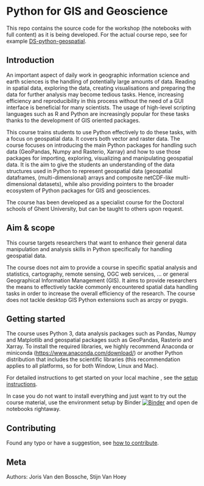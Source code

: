 # Python for GIS and Geoscience

This repo contains the source code for the workshop (the notebooks with full
content) as it is being developed. For the actual course repo, see for
example [DS-python-geospatial](https://github.com/jorisvandenbossche/DS-python-geospatial).

## Introduction

An important aspect of daily work in geographic information science and earth sciences is the handling of potentially large amounts of data. Reading in spatial data, exploring the data, creating visualisations and preparing the data for further analysis may become tedious tasks. Hence, increasing efficiency and reproducibility in this process without the need of a GUI interface is beneficial for many scientists. The usage of high-level scripting languages such as R and Python are increasingly popular for these tasks thanks to the development of GIS oriented packages.

This course trains students to use Python effectively to do these tasks, with a focus on geospatial data. It covers both vector and raster data. The course focuses on introducing the main Python packages for handling such data (GeoPandas, Numpy and Rasterio, Xarray) and how to use those packages for importing, exploring, visualizing and manipulating geospatial data. It is the aim to give the students an understanding of the data structures used in Python to represent geospatial data (geospatial dataframes, (multi-dimensional) arrays and composite netCDF-like multi-dimensional datasets), while also providing pointers to the broader ecosystem of Python packages for GIS and geosciences.

The course has been developed as a specialist course for the Doctoral schools of Ghent University, but can be taught to others upon request.

## Aim & scope

This course targets researchers that want to enhance their general data manipulation and analysis skills in Python specifically for handling geospatial data.

The course does not aim to provide a course in specific spatial analysis and statistics, cartography, remote sensing, OGC web services, ... or general Geographical Information Management (GIS). It aims to provide researchers the means to effectively tackle commonly encountered spatial data handling tasks in order to increase the overall efficiency of the research. The course does not tackle desktop GIS Python extensions such as arcpy or pyqgis.

## Getting started

The course uses Python 3, data analysis packages such as Pandas, Numpy and Matplotlib and geospatial packages such as GeoPandas, Rasterio and Xarray. To install the required libraries, we highly recommend Anaconda or miniconda (<https://www.anaconda.com/download/>) or another Python distribution that includes the scientific libraries (this recommendation applies to all platforms, so for both Window, Linux and Mac).

For detailed instructions to get started on your local machine , see the [setup instructions](./setup.md).

In case you do not want to install everything and just want to try out the course material, use the environment setup by Binder [![Binder](https://mybinder.org/badge_logo.svg)](https://mybinder.org/v2/gh/jorisvandenbossche/DS-python-geospatial/master?urlpath=lab/tree/notebooks) and open de notebooks rightaway.


## Contributing

Found any typo or have a suggestion, see [how to contribute](./CONTRIBUTING.md).


## Meta
Authors: Joris Van den Bossche, Stijn Van Hoey
